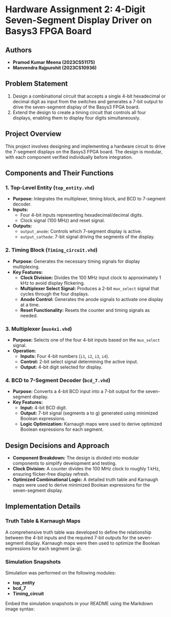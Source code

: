 # Hardware Assignment 2: 4-Digit Seven-Segment Display Driver on Basys3 FPGA Board

## Authors
- **Pramod Kumar Meena (2023CS51175)**
- **Manvendra Rajpurohit (2023CS10936)**

## Problem Statement
1. Design a combinational circuit that accepts a single 4-bit hexadecimal or decimal digit as input from the switches and generates a 7-bit output to drive the seven-segment display of the Basys3 FPGA board.
2. Extend the design to create a timing circuit that controls all four displays, enabling them to display four digits simultaneously.

## Project Overview
This project involves designing and implementing a hardware circuit to drive the 7-segment displays on the Basys3 FPGA board. The design is modular, with each component verified individually before integration.

## Components and Their Functions

### 1. Top-Level Entity (`top_entity.vhd`)
- **Purpose:** Integrates the multiplexer, timing block, and BCD to 7-segment decoder.
- **Inputs:**
  - Four 4-bit inputs representing hexadecimal/decimal digits.
  - Clock signal (100 MHz) and reset signal.
- **Outputs:**
  - `output_anode`: Controls which 7-segment display is active.
  - `output_cathode`: 7-bit signal driving the segments of the display.

### 2. Timing Block (`Timing_circuit.vhd`)
- **Purpose:** Generates the necessary timing signals for display multiplexing.
- **Key Features:**
  - **Clock Division:** Divides the 100 MHz input clock to approximately 1 kHz to avoid display flickering.
  - **Multiplexer Select Signal:** Produces a 2-bit `mux_select` signal that cycles through the four displays.
  - **Anode Control:** Generates the anode signals to activate one display at a time.
  - **Reset Functionality:** Resets the counter and timing signals as needed.

### 3. Multiplexer (`mux4x1.vhd`)
- **Purpose:** Selects one of the four 4-bit inputs based on the `mux_select` signal.
- **Operation:**
  - **Inputs:** Four 4-bit numbers (`i1`, `i2`, `i3`, `i4`).
  - **Control:** 2-bit select signal determining the active input.
  - **Output:** 4-bit digit selected for display.

### 4. BCD to 7-Segment Decoder (`bcd_7.vhd`)
- **Purpose:** Converts a 4-bit BCD input into a 7-bit output for the seven-segment display.
- **Key Features:**
  - **Input:** 4-bit BCD digit.
  - **Output:** 7-bit signal (segments a to g) generated using minimized Boolean expressions.
  - **Logic Optimization:** Karnaugh maps were used to derive optimized Boolean expressions for each segment.

## Design Decisions and Approach
- **Component Breakdown:** The design is divided into modular components to simplify development and testing.
- **Clock Division:** A counter divides the 100 MHz clock to roughly 1 kHz, ensuring flicker-free display refresh.
- **Optimized Combinational Logic:** A detailed truth table and Karnaugh maps were used to derive minimized Boolean expressions for the seven-segment display.

## Implementation Details

### Truth Table & Karnaugh Maps
A comprehensive truth table was developed to define the relationship between the 4-bit inputs and the required 7-bit outputs for the seven-segment display. Karnaugh maps were then used to optimize the Boolean expressions for each segment (a–g).

### Simulation Snapshots
Simulation was performed on the following modules:
- **top_entity**
- **bcd_7**
- **Timing_circuit**

Embed the simulation snapshots in your README using the Markdown image syntax:
```markdown
